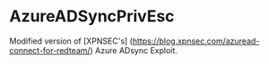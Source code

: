 # AzureADSyncPrivEsc

Modified version of [XPNSEC's] (https://blog.xpnsec.com/azuread-connect-for-redteam/) Azure ADsync Exploit.
